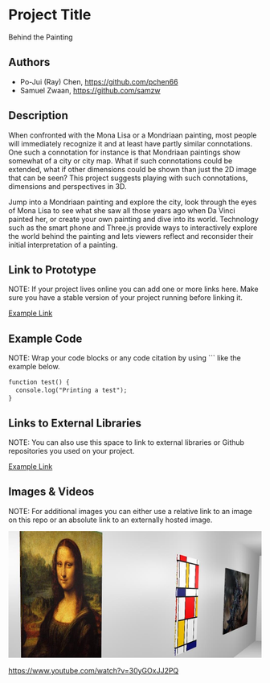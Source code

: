 # Project Title
Behind the Painting


## Authors
- Po-Jui (Ray) Chen, https://github.com/pchen66
- Samuel Zwaan, https://github.com/samzw

## Description
When confronted with the Mona Lisa or a Mondriaan painting, most people will immediately recognize it and at least have partly similar connotations. One such a connotation for instance is that Mondriaan paintings show somewhat of a city or city map. What if such connotations could be extended, what if other dimensions could be shown than just the 2D image that can be seen? This project suggests playing with such connotations, dimensions and perspectives in 3D.

Jump into a Mondriaan painting and explore the city, look through the eyes of Mona Lisa to see what she saw all those years ago when Da Vinci painted her, or create your own painting and dive into its world. Technology such as the smart phone and Three.js provide ways to interactively explore the world behind the painting and lets viewers reflect and reconsider their initial interpretation of a painting.

## Link to Prototype
NOTE: If your project lives online you can add one or more links here. Make sure you have a stable version of your project running before linking it.

[Example Link](http://www.google.com "Example Link")

## Example Code
NOTE: Wrap your code blocks or any code citation by using ``` like the example below.
```
function test() {
  console.log("Printing a test");
}
```
## Links to External Libraries
 NOTE: You can also use this space to link to external libraries or Github repositories you used on your project.

[Example Link](http://www.google.com "Example Link")

## Images & Videos
NOTE: For additional images you can either use a relative link to an image on this repo or an absolute link to an externally hosted image.

![Example Image](project_images/cover.jpg?raw=true "Example Image")

https://www.youtube.com/watch?v=30yGOxJJ2PQ
